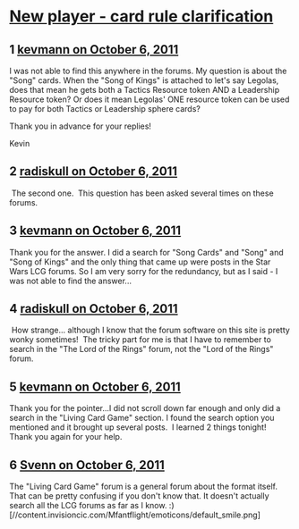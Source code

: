 # [New player - card rule clarification](https://community.fantasyflightgames.com/topic/54276-new-player-card-rule-clarification/)

## 1 [kevmann on October 6, 2011](https://community.fantasyflightgames.com/topic/54276-new-player-card-rule-clarification/?do=findComment&comment=537684)

I was not able to find this anywhere in the forums. My question is about the "Song" cards. When the "Song of Kings" is attached to let's say Legolas, does that mean he gets both a Tactics Resource token AND a Leadership Resource token? Or does it mean Legolas' ONE resource token can be used to pay for both Tactics or Leadership sphere cards?

Thank you in advance for your replies!

Kevin

## 2 [radiskull on October 6, 2011](https://community.fantasyflightgames.com/topic/54276-new-player-card-rule-clarification/?do=findComment&comment=537686)

 The second one.  This question has been asked several times on these forums.

## 3 [kevmann on October 6, 2011](https://community.fantasyflightgames.com/topic/54276-new-player-card-rule-clarification/?do=findComment&comment=537690)

Thank you for the answer. I did a search for "Song Cards" and "Song" and "Song of Kings" and the only thing that came up were posts in the Star Wars LCG forums. So I am very sorry for the redundancy, but as I said - I was not able to find the answer...
 

## 4 [radiskull on October 6, 2011](https://community.fantasyflightgames.com/topic/54276-new-player-card-rule-clarification/?do=findComment&comment=537691)

 How strange... although I know that the forum software on this site is pretty wonky sometimes!  The tricky part for me is that I have to remember to search in the "The Lord of the Rings" forum, not the "Lord of the Rings" forum.

## 5 [kevmann on October 6, 2011](https://community.fantasyflightgames.com/topic/54276-new-player-card-rule-clarification/?do=findComment&comment=537696)

Thank you for the pointer...I did not scroll down far enough and only did a search in the "Living Card Game" section. I found the search option you mentioned and it brought up several posts.  I learned 2 things tonight! Thank you again for your help.

## 6 [Svenn on October 6, 2011](https://community.fantasyflightgames.com/topic/54276-new-player-card-rule-clarification/?do=findComment&comment=537699)

The "Living Card Game" forum is a general forum about the format itself. That can be pretty confusing if you don't know that. It doesn't actually search all the LCG forums as far as I know. :) [//content.invisioncic.com/Mfantflight/emoticons/default_smile.png]

